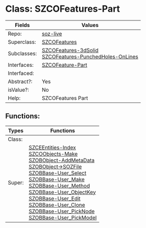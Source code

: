 
# Class:	SZCOFeatures-Part

| Fields | Values |
| --------- | --------- |
| Repo: | [soz-live](/repos/soz-live.html) |
| Superclass: | [SZCOFeatures](SZCOFeatures.html) |
| Subclasses: | [SZCOFeatures-3dSolid](SZCOFeatures-3dSolid.html) <br> [SZCOFeatures-PunchedHoles-OnLines](SZCOFeatures-PunchedHoles-OnLines.html) |
| Interfaces: | [SZCOFeature-Part](SZCOFeature-Part.html) |
| Interfaced: |  |
| Abstract?: | Yes |
| isValue?: | No |
| Help: | SZCOFeatures Part |


## Functions:

| Types | Functions |
| --------- | --------- |
| Class: |  |
| Super: | [SZCEEntities-Index](SZCEEntities.html) <br> [SZCOObjects-Make](SZCOObjects.html) <br> [SZOBObject-AddMetaData](SZOBObject.html) <br> [SZOBObject->SOZFile](SZOBObject.html) <br> [SZOBBase-User_Select](SZOBBase.html) <br> [SZOBBase-User_Make](SZOBBase.html) <br> [SZOBBase-User_Method](SZOBBase.html) <br> [SZOBBase-User_ObjectKey](SZOBBase.html) <br> [SZOBBase-User_Edit](SZOBBase.html) <br> [SZOBBase-User_Clone](SZOBBase.html) <br> [SZOBBase-User_PickNode](SZOBBase.html) <br> [SZOBBase-User_PickModel](SZOBBase.html) |


